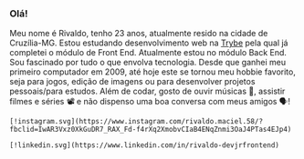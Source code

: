 ### Olá!

Meu nome é Rivaldo, tenho 23 anos, atualmente resido na cidade de Cruzília-MG.
Estou estudando desenvolvimento web na [Trybe](@betrybe.com) pela qual já completei o módulo de Front End. Atualmente estou no módulo Back End.
Sou fascinado por tudo o que envolva tecnologia. Desde que ganhei meu primeiro computador em 2009, até hoje este se tornou meu hobbie favorito, seja para jogos, edição de imagens ou para desenvolver projetos pessoais/para estudos. Além de codar, gosto de ouvir músicas :musical_note:, assistir filmes e séries :film_projector: e não dispenso uma boa conversa com meus amigos :speaking_head:!

	[!instagram.svg](https://www.instagram.com/rivaldo.maciel.58/?fbclid=IwAR3Vxz0XkGuDR7_RAX_Fd-f4rXq2XmobvCIaB4ENqZnmi3OaJ4PTas4EJp4)

	[!linkedin.svg](https://www.linkedin.com/in/rivaldo-devjrfrontend)
